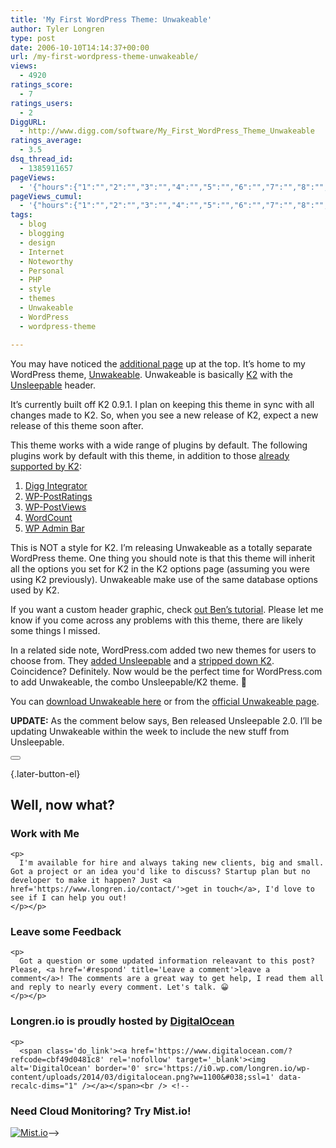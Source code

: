 ```yaml
---
title: 'My First WordPress Theme: Unwakeable'
author: Tyler Longren
type: post
date: 2006-10-10T14:14:37+00:00
url: /my-first-wordpress-theme-unwakeable/
views:
  - 4920
ratings_score:
  - 7
ratings_users:
  - 2
DiggURL:
  - http://www.digg.com/software/My_First_WordPress_Theme_Unwakeable
ratings_average:
  - 3.5
dsq_thread_id:
  - 1385911657
pageViews:
  - '{"hours":{"1":"","2":"","3":"","4":"","5":"","6":"","7":"","8":"","9":"","10":"","11":"","12":"","13":"","14":"","15":"","16":"","17":"","18":"","19":"","20":"","21":"","22":"","23":"","24":"","25":"","26":"","27":"","28":"","29":"","30":"","31":"","32":"","33":"","34":"","35":"","36":"","37":"","38":"","39":"","40":"","41":"","42":"","43":"","44":"","45":"","46":"","47":""},"days":{"2":"","3":"","4":"","5":"","6":"","7":"","8":"","9":"","10":"","11":"","12":"","13":"","14":""},"weeks":{"3":"","4":"","5":"","6":"","7":"","8":"","9":"","10":"","11":"","12":""},"months":{"4":"","5":"","6":"","7":"","8":"","9":"","10":"","11":"","12":"","13":"","14":"","15":"","16":"","17":"","18":"","19":"","20":"","21":"","22":"","23":"","24":""}}'
pageViews_cumul:
  - '{"hours":{"1":"","2":"","3":"","4":"","5":"","6":"","7":"","8":"","9":"","10":"","11":"","12":"","13":"","14":"","15":"","16":"","17":"","18":"","19":"","20":"","21":"","22":"","23":"","24":"","25":"","26":"","27":"","28":"","29":"","30":"","31":"","32":"","33":"","34":"","35":"","36":"","37":"","38":"","39":"","40":"","41":"","42":"","43":"","44":"","45":"","46":"","47":""},"days":{"2":"","3":"","4":"","5":"","6":"","7":"","8":"","9":"","10":"","11":"","12":"","13":"","14":""},"weeks":{"3":"","4":"","5":"","6":"","7":"","8":"","9":"","10":"","11":"","12":""},"months":{"4":"","5":"","6":"","7":"","8":"","9":"","10":"","11":"","12":"","13":"","14":"","15":"","16":"","17":"","18":"","19":"","20":"","21":"","22":"","23":"","24":""}}'
tags:
  - blog
  - blogging
  - design
  - Internet
  - Noteworthy
  - Personal
  - PHP
  - style
  - themes
  - Unwakeable
  - WordPress
  - wordpress-theme

---
```

You may have noticed the [additional page][1] up at the top. It&#8217;s home to my WordPress theme, [Unwakeable][1]. Unwakeable is basically [K2][2] with the [Unsleepable][3] header.

It&#8217;s currently built off K2 0.9.1. I plan on keeping this theme in sync with all changes made to K2. So, when you see a new release of K2, expect a new release of this theme soon after.

This theme works with a wide range of plugins by default. The following plugins work by default with this theme, in addition to those [already supported by K2][4]:

  1. [Digg Integrator][5]
  2. [WP-PostRatings][6]
  3. [WP-PostViews][6]
  4. [WordCount][7]
  5. [WP Admin Bar][8]

This is NOT a style for K2. I&#8217;m releasing Unwakeable as a totally separate WordPress theme. One thing you should note is that this theme will inherit all the options you set for K2 in the K2 options page (assuming you were using K2 previously). Unwakeable make use of the same database options used by K2.  
<!--adsense-->

  
If you want a custom header graphic, check [out Ben&#8217;s tutorial][9]. Please let me know if you come across any problems with this theme, there are likely some things I missed.

In a related side note, WordPress.com added two new themes for users to choose from. They [added Unsleepable][10] and a [stripped down K2][11]. Coincidence? Definitely. Now would be the perfect time for WordPress.com to add Unwakeable, the combo Unsleepable/K2 theme. 🙂

You can [download Unwakeable here][12] or from the [official Unwakeable page][1].

**UPDATE:** As the comment below says, Ben released Unsleepable 2.0. I&#8217;ll be updating Unwakeable within the week to include the new stuff from Unsleepable. 

<div class="wpulike wpulike-default " >
  <div class="wp_ulike_general_class wp_ulike_is_not_liked">
    <button type="button"
					aria-label="Like Button"
					data-ulike-id="2258"
					data-ulike-nonce="b6c01646d0"
					data-ulike-type="likeThis"
					data-ulike-template="wpulike-default"
					data-ulike-display-likers="0"
					data-ulike-disable-pophover="0"
					class="wp_ulike_btn wp_ulike_put_image wp_likethis_2258"></button><span class="count-box"></span>
  </div>
</div>

[][13]{.later-button-el}

<div class='what-next'>
  <h2>
    Well, now what?
  </h2>
  
  <div class='hire'>
    <h3>
      Work with Me
    </h3>
    
    <p>
      I'm available for hire and always taking new clients, big and small. Got a project or an idea you'd like to discuss? Startup plan but no developer to make it happen? Just <a href='https://www.longren.io/contact/'>get in touch</a>, I'd love to see if I can help you out!
    </p></p>
  </div>
  
  <div class='hire'>
    <h3>
      Leave some Feedback
    </h3>
    
    <p>
      Got a question or some updated information releavant to this post? Please, <a href='#respond' title='Leave a comment'>leave a comment</a>! The comments are a great way to get help, I read them all and reply to nearly every comment. Let's talk. 😀
    </p></p>
  </div>
  
  <div class='now-what-bottom-ad'>
    <h3>
      Longren.io is proudly hosted by <a href='https://www.digitalocean.com/?refcode=cbf49d0481c8'>DigitalOcean</a>
    </h3>
    
    <p>
      <span class='do_link'><a href='https://www.digitalocean.com/?refcode=cbf49d0481c8' rel='nofollow' target='_blank'><img alt='DigitalOcean' border='0' src='https://i0.wp.com/longren.io/wp-content/uploads/2014/03/digitalocean.png?w=1100&#038;ssl=1' data-recalc-dims="1" /></a></span><br /> <!--

<h3>Need Cloud Monitoring? Try Mist.io!</h3>

<span class='do_link'><a href='http://mist.io/?ref=tyler' rel='nofollow' target='_blank'><img alt='Mist.io' border='0' src='https://i0.wp.com/longren.io/wp-content/uploads/2014/04/mistio.jpg?w=1100&#038;ssl=1' data-recalc-dims="1"></a></span>--></div> </div>

 [1]: http://www.longren.org/unwakeable/
 [2]: http://www.getk2.com/
 [3]: http://openswitch.org/unsleepable
 [4]: http://k2.stikipad.com/docs/show/Supported+Plugins
 [5]: http://bill2me.com/digg-integrator/
 [6]: http://www.lesterchan.net/portfolio/programming.php
 [7]: http://andersdrengen.dk/projects/wordcount/
 [8]: http://mattread.com/projects/wp-admin-bar-20/
 [9]: http://openswitch.org/2006/04/16/title-graphic-how-to/
 [10]: http://wordpress.com/blog/2006/10/07/new-theme-unsleepable/
 [11]: http://wordpress.com/blog/2006/10/10/new-theme-k2/
 [12]: http://longren.org/mint/pepper/tillkruess/downloads/download.php?uri=http://longren.org/files/unwakeable-0.9.1.1.zip
 [13]: #